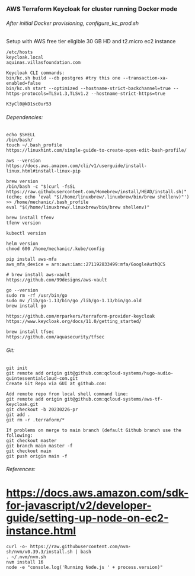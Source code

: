 ### AWS Terraform Keycloak for cluster running Docker mode
###### After initial Docker provisioning, configure_kc_prod.sh
Setup with AWS free tier eligible 30 GB HD and t2.micro ec2 instance
```
/etc/hosts
keycloak.local
aquinas.villasfoundation.com

Keycloak CLI commands:
bin/kc.sh build --db postgres #try this one --transaction-xa-enabled=false
bin/kc.sh start --optimized --hostname-strict-backchannel=true --https-protocols=TLSv1.3,TLSv1.2 --hostname-strict-https=true 

K3yCl0@kD1sc0ur53
```
###### Dependencies: 
```
echo $SHELL
/bin/bash/
touch ~/.bash_profile
https://linuxhint.com/simple-guide-to-create-open-edit-bash-profile/

aws --version
https://docs.aws.amazon.com/cli/v1/userguide/install-linux.html#install-linux-pip

brew version
/bin/bash -c "$(curl -fsSL https://raw.githubusercontent.com/Homebrew/install/HEAD/install.sh)"
(echo; echo 'eval "$(/home/linuxbrew/.linuxbrew/bin/brew shellenv)"') >> /home/mechanic/.bash_profile
eval "$(/home/linuxbrew/.linuxbrew/bin/brew shellenv)"

brew install tfenv
tfenv version

kubectl version

helm version
chmod 600 /home/mechanic/.kube/config

pip install aws-mfa
aws_mfa_device = arn:aws:iam::271192833499:mfa/GoogleAuthQCS

# brew install aws-vault
https://github.com/99designs/aws-vault

go --version
sudo rm -rf /usr/bin/go
sudo mv /lib/go-1.13/bin/go /lib/go-1.13/bin/go.old
brew install go

https://github.com/mrparkers/terraform-provider-keycloak
https://www.keycloak.org/docs/11.0/getting_started/

brew install tfsec
https://github.com/aquasecurity/tfsec
```
###### Git:
```
git init
git remote add origin git@github.com:qcloud-systems/hugo-audio-quintessentialcloud-com.git
Create Git Repo via GUI at github.com:

Add remote repo from local shell command line:  
git remote add origin git@github.com:qcloud-systems/aws-tf-keycloak.git
git checkout -b 20230226-pr
git add . 
git rm -r .terraform/*

If problems on merge to main branch (default Github branch use the following:
git checkout master  
git branch main master -f    
git checkout main  
git push origin main -f
```
###### References:
# https://docs.aws.amazon.com/sdk-for-javascript/v2/developer-guide/setting-up-node-on-ec2-instance.html
```
curl -o- https://raw.githubusercontent.com/nvm-sh/nvm/v0.39.3/install.sh | bash
. ~/.nvm/nvm.sh
nvm install 16
node -e "console.log('Running Node.js ' + process.version)"
```
